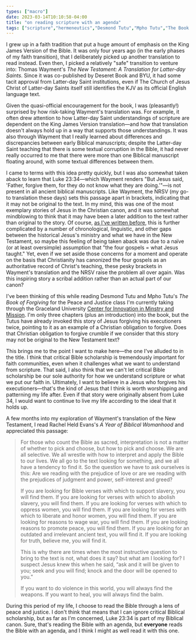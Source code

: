 ```yaml
---
types: ["macro"]
date: 2023-03-14T10:10:58-04:00
title: "on reading scripture with an agenda"
tags: ["scripture","hermeneutics","Desmond Tutu","Mpho Tutu","The Book of Forgiving","Peace and Justice course","Graceland CIMM","New Testament","Thomas Wayment","King James Version","faith transition","Deseret Book","BYU","The Church of Jesus Christ of Latter-day Saints","Rachel Held Evans"]
---
```

I grew up in a faith tradition that put a huge amount of emphasis on the King James Version of the Bible. It was only four years ago (in the early phases of my faith transition), that I deliberately picked up another translation to read instead. Even then, I picked a relatively "safe" transition to venture into: Thomas Wayment's *The New Testament: A Translation for Latter-day Saints*. Since it was co-published by Deseret Book and BYU, it had some tacit approval from Latter-day Saint institutions, even if The Church of Jesus Christ of Latter-day Saints itself still identifies the KJV as its official English language text.

Given the quasi-official encouragement for the book, I was (pleasantly!) surprised by how risk-taking Wayment's translation was. For example, it often drew attention to how Latter-day Saint understandings of scripture are dependent on the King James Version translation—and how that translation doesn't always hold up in a way that supports those understandings. It was also through Wayment that I really learned about differences and discrepancies between early Biblical manuscripts; despite the Latter-day Saint teaching that there is some textual corruption in the Bible, it had never really occurred to me that there were more than one Biblical manuscript floating around, with some textual differences between them. 

I came to terms with this idea pretty quickly, but I was also somewhat taken aback to learn that Luke 23:34—which Wayment renders "But Jesus said, 'Father, forgive them, for they do not know what they are doing.'"—is not present in all ancient biblical manuscripts. Like Wayment, the NRSV (my go-to translation these days) sets this passage apart in brackets, indicating that it may not be original to the text. In my mind, this was one of the most exemplary stories of Jesus in the Christian canon, and it was somewhat mindblowing to think that it may have been a later addition to the text rather than original to the story. Of course, [as I've written before](https://spencergreenhalgh.com/communities/joseph-jesus-and-fundamentalism/), this is further complicated by a number of chronological, linguistic, and other gaps between the historical Jesus's ministry and what we have in the New Testament, so maybe this feeling of being taken aback was due to a naïve (or at least oversimple) assumption that "the four gospels = what Jesus taught." Yet, even if we set aside those concerns for a moment and operate on the basis that Christianity has canonized the four gospels as an authoritative record of Christ's teaching, these pesky brackets in Wayment's translation and the NRSV raise the problem all over again. Was this inspiring story a scribal addition rather than an actual part of our canon?

I've been thinking of this while reading Desmond Tutu and Mpho Tutu's *The Book of Forgiving* for the Peace and Justice class I'm currently taking through the Graceland University [Center for Innovation in Minstry and Mission](https://www.graceland.edu/academics/community-of-christ-seminary/center-for-innovation-in-ministry-and-mission/). I'm only three chapters (plus an introduction) into the book, but the Tutus have already invoked this story of Jesus forgiving his executioners twice, pointing to it as an example of a Christian obligation to forgive. Does that Christian obligation to forgive crumble if we consider that this story may not be original to the New Testament text?

This brings me to the point I want to make here—the one I've alluded to in the title. I think that critical Bible scholarship is tremendously important for faith communities, even when it challenges what we want to understand from scripture. That said, I also think that we can't let critical Bible scholarship be our sole authority for how we understand scripture or what we put our faith in. Ultimately, I want to believe in a Jesus who forgives his executioners—that's the kind of Jesus that I think is worth worshipping and patterning my life after. Even if that story were originally absent from Luke 34, I would want to continue to live my life according to the ideal that it holds up. 

A few months into my exploration of Wayment's translation of the New Testament, I read Rachel Held Evans's *A Year of Biblical Womanhood* and appreciated this passage: 

> For those who count the Bible as sacred, interpretation is not a matter of whether to pick and choose, but how to pick and choose. We are all selective. We all wrestle with how to interpret and apply the Bible to our lives. We all go to the text looking for something, and we all have a tendency to find it. So the question we have to ask ourselves is this: Are we reading with the prejudice of love or are we reading with the prejudices of judgment and power, self-interest and greed?
> 
> If you are looking for Bible verses with which to support slavery, you will find them. If you are looking for verses with which to abolish slavery, you will find them. If you are looking for verses with which to oppress women, you will find them. If you are looking for verses with which to liberate and honor women, you will find them. If you are looking for reasons to wage war, you will find them. If you are looking reasons to promote peace, you will find them. If you are looking for an outdated and irrelevant ancient text, you will find it. If you are looking for truth, believe me, you will find it.
> 
> This is why there are times when the most instructive question to bring to the text is not, what does it say? but what am I looking for? I suspect Jesus knew this when he said, “ask and it will be given to you; seek and you will find; knock and the door will be opened to you.”
> 
> If you want to do violence in this world, you will always find the weapons. If you want to heal, you will always find the balm.

During this period of my life, I choose to read the Bible through a lens of peace and justice. I don't think that means that I can ignore critical Biblical scholarship, but as far as I'm concerned, Luke 23:34 is part of my Biblical canon. Sure, that's reading the Bible with an agenda, but **everyone** reads the Bible with an agenda, and I think I might as well read it with this one.

